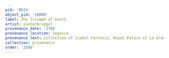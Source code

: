 ```yaml
---
pid: '9524'
object_pid: '10000'
label: The Triumph of Death
artist: pieterbruegel
provenance_date: '1766'
provenance_location: Segovia
provenance_text: Collection of Isabel Farnesio, Royal Palace of La Granja de San Ildefonso
collection: provenance
order: '2596'
---
```

